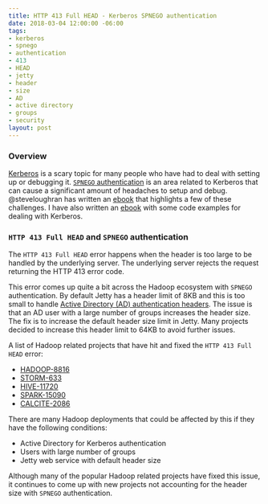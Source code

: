 ```yaml
---
title: HTTP 413 Full HEAD - Kerberos SPNEGO authentication
date: 2018-03-04 12:00:00 -06:00
tags:
- kerberos
- spnego
- authentication
- 413
- HEAD
- jetty
- header
- size
- AD
- active directory
- groups
- security
layout: post
---
```


### Overview
[Kerberos](https://web.mit.edu/kerberos/) is a scary topic for many people who have had to deal with setting up or debugging it. [`SPNEGO` authentication](https://en.wikipedia.org/wiki/SPNEGO) is an area related to Kerberos that can cause a significant amount of headaches to setup and debug. @steveloughran has written an [ebook](https://steveloughran.gitbooks.io/kerberos_and_hadoop/) that highlights a few of these challenges. I have also written an [ebook](https://risdenk.gitbooks.io/hadoop_book/) with some code examples for dealing with Kerberos.

### `HTTP 413 Full HEAD` and `SPNEGO` authentication
The `HTTP 413 Full HEAD` error happens when the header is too large to be handled by the underlying server. The underlying server rejects the request returning the HTTP 413 error code.

This error comes up quite a bit across the Hadoop ecosystem with `SPNEGO` authentication. By default Jetty has a header limit of 8KB and this is too small to handle [Active Directory (AD) authentication headers](https://support.microsoft.com/en-us/help/327825/problems-with-kerberos-authentication-when-a-user-belongs-to-many-grou). The issue is that an AD user with a large number of groups increases the header size. The fix is to increase the default header size limit in Jetty. Many projects decided to increase this header limit to 64KB to avoid further issues.

A list of Hadoop related projects that have hit and fixed the `HTTP 413 Full HEAD` error:
* [HADOOP-8816](https://issues.apache.org/jira/browse/HADOOP-8816)
* [STORM-633](https://issues.apache.org/jira/browse/STORM-633)
* [HIVE-11720](https://issues.apache.org/jira/browse/HIVE-11720)
* [SPARK-15090](https://issues.apache.org/jira/browse/SPARK-15090)
* [CALCITE-2086](https://issues.apache.org/jira/browse/CALCITE-2086)

There are many Hadoop deployments that could be affected by this if they have the following conditions:
* Active Directory for Kerberos authentication
* Users with large number of groups
* Jetty web service with default header size

Although many of the popular Hadoop related projects have fixed this issue, it continues to come up with new projects not accounting for the header size with `SPNEGO` authentication.


